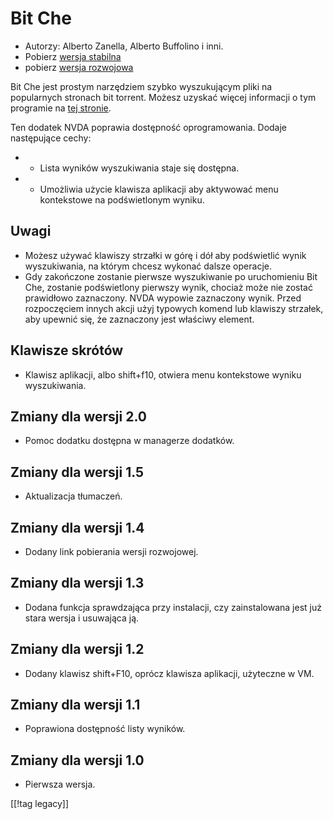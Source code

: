# Bit Che #
*   Autorzy: Alberto Zanella, Alberto Buffolino i inni.
*   Pobierz [wersja stabilna][1]
*   pobierz [wersja rozwojowa][3]

Bit Che jest prostym narzędziem szybko wyszukującym pliki  na popularnych
stronach bit torrent.  Możesz uzyskać więcej informacji o tym programie na
[tej stronie][2].

Ten dodatek NVDA poprawia dostępność oprogramowania. Dodaje następujące
cechy:

*   - Lista wyników wyszukiwania staje się dostępna.  
*   - Umożliwia użycie klawisza aplikacji aby aktywować menu kontekstowe na
    podświetlonym wyniku.


## Uwagi ##
*   Możesz używać klawiszy strzałki w górę i dół aby podświetlić wynik
    wyszukiwania, na którym chcesz wykonać dalsze operacje.
*   Gdy zakończone zostanie pierwsze wyszukiwanie po uruchomieniu Bit Che,
    zostanie podświetlony pierwszy wynik, chociaż może nie zostać prawidłowo
    zaznaczony. NVDA wypowie zaznaczony wynik. Przed rozpoczęciem innych
    akcji użyj typowych komend lub klawiszy strzałek, aby upewnić się, że
    zaznaczony jest właściwy element.


## Klawisze skrótów ##
*   Klawisz aplikacji, albo shift+f10, otwiera menu kontekstowe wyniku
    wyszukiwania.


## Zmiany dla wersji 2.0 ##
*   Pomoc dodatku dostępna w managerze dodatków.

## Zmiany dla wersji 1.5 ##
*   Aktualizacja tłumaczeń.

## Zmiany dla wersji 1.4 ##
*   Dodany link pobierania wersji rozwojowej.

## Zmiany dla wersji 1.3 ##
*   Dodana funkcja sprawdzająca przy instalacji, czy zainstalowana jest już
    stara wersja i usuwająca ją.

## Zmiany dla wersji 1.2 ##
*   Dodany klawisz shift+F10, oprócz klawisza aplikacji, użyteczne w VM.

## Zmiany dla wersji 1.1 ##
*   Poprawiona dostępność listy wyników.

## Zmiany dla wersji 1.0 ##
*   Pierwsza wersja.

[[!tag legacy]]

[1]: https://addons.nvda-project.org/files/get.php?file=bc

[2]: https://www.convivea.com

[3]: https://addons.nvda-project.org/files/get.php?file=bc-dev
